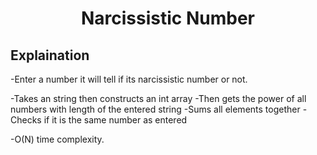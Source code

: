 <h1 align="center">Narcissistic Number</h1>

## Explaination
-Enter a number it will tell if its narcissistic number or not.

-Takes an string then constructs an int array
-Then gets the power of all numbers with length of the entered string
-Sums all elements together
-Checks if it is the same number as entered

-O(N) time complexity.
